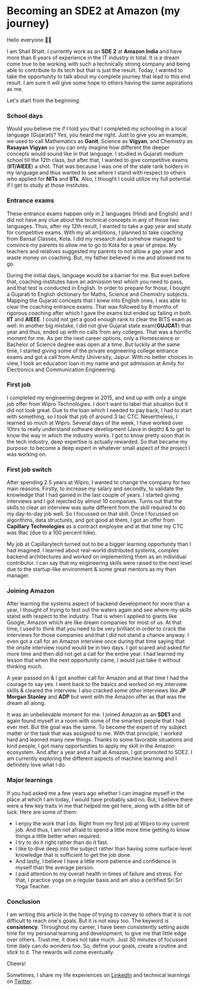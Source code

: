 # Becoming an SDE2 at Amazon (my journey)

Hello everyone 👋🏻

I am Shail Bhatt. I currently work as an **SDE 2** at **Amazon India** and have more than 6 years of experience in the IT industry in total. It is a dream come true to be working with such a technically strong company and being able to contribute to its tech but that is just the result. Today, I wanted to take the opportunity to talk about my complete journey that lead to this end result. I am sure it will give some hope to others having the same aspirations as me. 

Let's start from the beginning.

### School days
Would you believe me if I told you that I completed my schooling in a local language (Gujarati)? Yes, you heard me right. Just to give you an example, we used to call Mathematics as **Ganit**, Science as **Vigyan**, and Chemistry as **Rasayan Vigyan** so you can only imagine how different the deeper concepts would sound like in that language. I studied in Gujarati medium school till the 12th class, but after that, I wanted to give competitive exams (**IIT/AIEEE**) a shot. That was because I was one of the state rank holders in my language and thus wanted to see where I stand with respect to others who applied for **NITs** and **IITs**. Also, I thought I could utilize my full potential if I get to study at those institutes. 

### Entrance exams
These entrance exams happen only in 2 languages (Hindi and English) and I did not have any clue about the technical concepts in any of those two languages. Thus, after my 12th result, I wanted to take a gap year and study for competitive exams. With my all ambitions, I planned to take coaching from Bansal Classes, Kota. I did my research and somehow managed to convince my parents to allow me to go to Kota for a year of preps. My teachers and relatives suggested my parents to not allow a gap year and waste money on coaching. But, my father believed in me and allowed me to go. 

During the initial days, language would be a barrier for me. But even before that, coaching institutes have an admission test which you need to pass, and that test is conducted in English. In order to prepare for those, I bought a Gujarati to English dictionary for Maths, Science and Chemistry subjects. Mapping the Gujarati concepts that I knew into English ones, I was able to clear the coaching entrance exams. That was followed by 8 months of rigorous coaching after which I gave the exams but ended up failing in 
 both **IIT** and **AIEEE**. I could not get a good enough rank to clear the BITS exam as well. In another big mistake, I did not give Gujarat state exam(**GUJCAT**) that year and thus, ended up with no calls from any colleges. That was a horrific moment for me. As per the next career options, only a Homesceince or Bachelor of Science degree was open at a time. But luckily at the same time, I started giving some of the private engineering college entrance exams and got a call from Amity University, Jaipur. With no better choices in view, I took an education loan in my name and got admission at Amity for Electronics and Communication Engineering. 

### First job
I completed my engineering degree in 2015, and end up with only a single job offer from Wipro Technologies. I don't want to label that situation but it did not look great. Due to the loan which I needed to pay back, I had to start with something, so I took that job of around 3 lac CTC. Nevertheless, I learned so much at Wipro. Several days of the week, I have worked over 10hrs to really understand software development (Java in depth) & to get to know the way in which the industry works. I got to know pretty soon that in the tech industry, deep expertise is actually rewarded. So that became my purpose: to become a deep expert in whatever small aspect of the project I was working on. 

### First job switch
After spending 2.5 years at Wipro, I wanted to change the company for two main reasons. Firstly, to increase my salary and secondly, to validate the knowledge that I had gained in the last couple of years. I started giving interviews and I got rejected by almost 10 companies. Turns out that the skills to clear an interview was quite different from the skill required to do my day-to-day job well. So I focussed on that skill. Once I focussed on algorithms, data structures, and got good at them, I got an offer from **Capillary Technologies** as a contract employee and at that time my CTC was 9lac (due to a 100 percent hike). 

My job at Capillarytech turned out to be a bigger learning opportunity than I had imagined. I learned about real-world distributed systems, complex backend architectures and worked on implementing them as an individual contributor. I can say that my engineering skills were raised to the next level due to the startup-like environment & some great mentors as my then manager. 

### Joining Amazon
After learning the systems aspect of backend development for more than a year, I thought of trying to test out the waters again and see where my skills stand with respect to the industry. That is when I applied to giants like Google, Amazon which are like dream companies for most of us. 
At that time, I used to think that you need to be very brilliant in order to crack the interviews for those companies and that I did not stand a chance anyway. I even got a call for an Amazon interview once during that time saying that the onsite interview round would be in two days. I got scared and asked for more time and then did not get a call for the entire year. I had learned my lesson that when the next opportunity came, I would just take it without thinking much. 

A year passed on & I got another call for Amazon and at that time I had the courage to say yes. I went back to the basics and worked on my interview skills & cleared the interview. I also cracked some other interviews like **JP Morgan Stanley** and **ADP** but went with the Amazon offer as that was the dream all along. 

It was an unbelievable moment for me. I joined Amazon as an **SDE1** and again found myself in a room with some of the smartest people that I had ever met. But the goal was the same. To become the expert of my subject matter or the task that was assigned to me.  With that principle, I worked hard and learned many new things.  Thanks to some favorable situations and kind people, I got many opportunities to apply my skill in the Amazon ecosystem. And after a year and a half at Amazon, I got promoted to SDE2. I am currently exploring the different aspects of machine learning and I definitely love what I do. 

### Major learnings
If you had asked me a few years ago whether I can imagine myself in the place at which I am today, I would have probably said no. But, I believe there were a few key traits in me that helped me get here, along with a little bit of luck. Here are some of them:

- I enjoy the work that I do. Right from my first job at Wipro to my current job. And thus, I am not afraid to spend a little more time getting to know things a little better when required. 
- I try to do it right rather than do it fast.
- I like to dive deep into the subject rather than having some surface-level knowledge that is sufficient to get the job done. 
- And lastly, I believe I have a little more patience and confidence in myself than the average person.
- I paid attention to my overall health in times of failure and stress. For that, I practice yoga on a regular basis and am also a certified Sri Sri Yoga Teacher. 

### Conclusion
I am writing this article in the hope of trying to convey to others that it is not difficult to reach one's goals. But it is not easy too. The keyword is **consistency**. Throughout my career, I have been consistently setting aside time for my personal learning and development, to give me that little edge over others. Trust me, it does not take much. Just 30 minutes of focussed time daily can do wonders too. So, define your goals, create a routine and stick to it. The rewards will come eventually. 

Cheers! 

Sometimes, I share my life experiences on [LinkedIn](https://www.linkedin.com/in/shail-b-36557a88) and technical learnings on [Twitter](https://twitter.com/shail_bhattt). 
